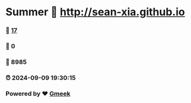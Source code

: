# Summer :link: http://sean-xia.github.io 
### :page_facing_up: [17](http://sean-xia.github.io/tag.html) 
### :speech_balloon: 0 
### :hibiscus: 8985 
### :alarm_clock: 2024-09-09 19:30:15 
### Powered by :heart: [Gmeek](https://github.com/Meekdai/Gmeek)
